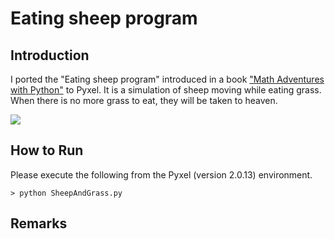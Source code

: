# Eating sheep program

## Introduction

I ported the "Eating sheep program" introduced 
in a book ["Math Adventures with Python"](https://nostarch.com/mathadventures) to Pyxel. 
It is a simulation of sheep moving while eating grass. 
When there is no more grass to eat, they will be taken to heaven.

![](https://github.com/jay-kumogata/RetroGames/blob/main/pyxel/sheep/screenshots/sheep01.gif)

## How to Run

Please execute the following from the Pyxel (version 2.0.13) environment.

	> python SheepAndGrass.py

## Remarks
